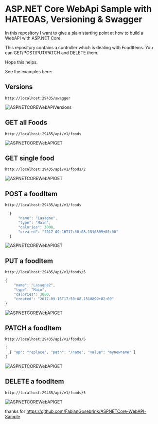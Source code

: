 # ASP.NET Core WebApi Sample with HATEOAS, Versioning & Swagger

In this repository I want to give a plain starting point at how to build a WebAPI with ASP.NET Core.

This repository contains a controller which is dealing with FoodItems. You can GET/POST/PUT/PATCH and DELETE them.

Hope this helps.

See the examples here: 

## Versions

``` http://localhost:29435/swagger ```

![ASPNETCOREWebAPIVersions](https://github.com/FabianGosebrink/ASPNETCore-WebAPI-Sample/blob/master/.github/versions.jpg?raw=true)

## GET all Foods

``` http://localhost:29435/api/v1/foods ```

![ASPNETCOREWebAPIGET](https://github.com/FabianGosebrink/ASPNETCore-WebAPI-Sample/blob/master/.github/get.jpg?raw=true)

## GET single food

``` http://localhost:29435/api/v1/foods/2 ```

![ASPNETCOREWebAPIGET](https://github.com/FabianGosebrink/ASPNETCore-WebAPI-Sample/blob/master/.github/getSingle.jpg?raw=true)


## POST a foodItem

``` http://localhost:29435/api/v1/foods ```

```javascript
  {
      "name": "Lasagne",
      "type": "Main",
      "calories": 3000,
      "created": "2017-09-16T17:50:08.1510899+02:00"
  }
```

![ASPNETCOREWebAPIGET](./.github/post.jpg)

## PUT a foodItem

``` http://localhost:29435/api/v1/foods/5 ```

``` javascript
{
    "name": "Lasagne2",
    "type": "Main",
    "calories": 3000,
    "created": "2017-09-16T17:50:08.1510899+02:00"
}
```

![ASPNETCOREWebAPIGET](https://github.com/FabianGosebrink/ASPNETCore-WebAPI-Sample/blob/master/.github/put.jpg?raw=true)




## PATCH a foodItem

``` http://localhost:29435/api/v1/foods/5 ```

``` javascript
[
  { "op": "replace", "path": "/name", "value": "mynewname" }
]
```

![ASPNETCOREWebAPIGET](https://github.com/FabianGosebrink/ASPNETCore-WebAPI-Sample/blob/master/.github/patch.jpg?raw=true)

## DELETE a foodItem

``` http://localhost:29435/api/v1/foods/5 ```


![ASPNETCOREWebAPIGET](https://github.com/FabianGosebrink/ASPNETCore-WebAPI-Sample/blob/master/.github/delete.jpg?raw=true)




thanks for https://github.com/FabianGosebrink/ASPNETCore-WebAPI-Sample
